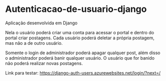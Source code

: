 # Autenticacao-de-usuario-django

Aplicação desenvolvida em Django

Nela o usuário poderá criar uma conta para acessar o portal e dentro do portal criar postagens.
Cada usuário poderá deletar a própria postagem, mas não a de outro usuário.

Somente o login de administrador poderá apagar qualquer post, além disso o administrador poderá banir qualquer usuário.
O usuário que for banido não poderá realizar novas postagens.

Link para testar: https://django-auth-users.azurewebsites.net/login/?next=/

